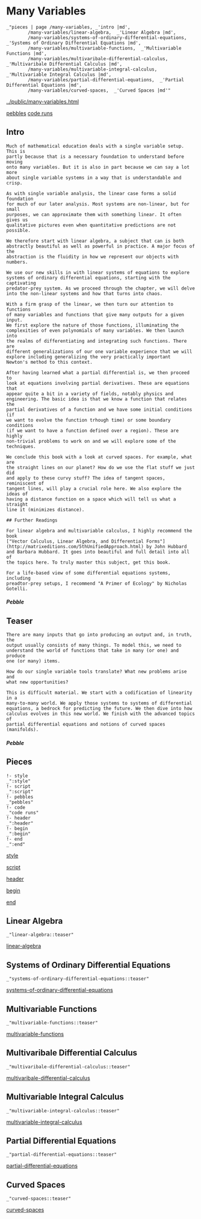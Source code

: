 # Many Variables

    _"pieces | page /many-variables, _'intro |md',
            /many-variables/linear-algebra,  _'Linear Algebra |md',
            /many-variables/systems-of-ordinary-differential-equations,  _'Systems of Ordinary Differential Equations |md',
            /many-variables/multivariable-functions,  _'Multivariable Functions |md',
            /many-variables/multivaribale-differential-calculus,  _'Multivaribale Differential Calculus |md',
            /many-variables/multivariable-integral-calculus,  _'Multivariable Integral Calculus |md',
            /many-variables/partial-differential-equations,  _'Partial Differential Equations |md',
            /many-variables/curved-spaces,  _'Curved Spaces |md'"

[../public/many-variables.html](# "save:")

[pebbles](#pebble "h5: | .join \n")
[code runs](#code "h5: | .join \n")

## Intro

    Much of mathematical education deals with a single variable setup. This is
    partly because that is a necessary foundation to understand before moving
    onto many variables. But it is also in part because we can say a lot more
    about single variable systems in a way that is understandable and crisp. 

    As with single variable analysis, the linear case forms a solid foundation
    for much of our later analysis. Most systems are non-linear, but for small
    purposes, we can approximate them with something linear. It often gives us
    qualitative pictures even when quantitative predictions are not possible.
    
    We therefore start with linear algebra, a subject that can is both
    abstractly beautiful as well as powerful in practice. A major focus of the
    abstraction is the fluidity in how we represent our objects with numbers.
 
    We use our new skills in with linear systems of equations to explore
    systems of ordinary differential equations, starting with the captivating
    predator-prey system. As we proceed through the chapter, we will delve
    into the non-linear systems and how that turns into chaos. 

    With a firm grasp of the linear, we then turn our attention to functions
    of many variables and functions that give many outputs for a given input.
    We first explore the nature of those functions, illuminating the
    complexities of even polynomials of many variables. We then launch into
    the realms of differentiating and integrating such functions. There are
    different generalizations of our one variable experience that we will
    explore including generalizing the very practically important 
    Newton's method to this context.  
    
    After having learned what a partial differential is, we then proceed to
    look at equations involving partial derivatives. These are equations that
    appear quite a bit in a variety of fields, notably physics and
    engineering. The basic idea is that we know a function that relates the
    partial derivatives of a function and we have some initial conditions (if
    we want to evolve the function trhough time) or some boundary conditions
    (if we want to have a function defined over a region). These are highly
    non-trivial problems to work on and we will explore some of the
    techniques. 

    We conclude this book with a look at curved spaces. For example, what are
    the straight lines on our planet? How do we use the flat stuff we just did
    and apply to these curvy stuff? The idea of tangent spaces, reminiscent of
    tangent lines, will play a crucial role here. We also explore the ideas of
    having a distance function on a space which will tell us what a straight
    line it (minimizes distance). 

    ## Further Readings

    For linear algebra and multivariable calculus, I highly recommend the book
    ["Vector Calculus, Linear Algebra, and Differential Forms"](http://matrixeditions.com/5thUnifiedApproach.html) by John Hubbard
    and Barbara Hubbard. It goes into beautiful and full detail into all of
    the topics here. To truly master this subject, get this book.  
    
    For a life-based view of some differential equations systems, including
    preadtor-prey setups, I recommend "A Primer of Ecology" by Nicholas
    Gotelli. 

    


##### Pebble

## Teaser

    There are many inputs that go into producing an output and, in truth, the
    output usually consists of many things. To model this, we need to
    understand the world of functions that take in many (or one) and produce
    one (or many) items. 

    How do our single variable tools translate? What new problems arise and
    what new opportunities? 

    This is difficult material. We start with a codification of linearity in a
    many-to-many world. We apply those systems to systems of differential
    equations, a bedrock for predicting the future. We then dive into how
    calculus evolves in this new world. We finish with the advanced topics of
    partial differential equations and notions of curved spaces (manifolds). 

##### Pebble

## Pieces

    !- style
    _":style"
    !- script
    _":script"
    !- pebbles
    _"pebbles"
    !- code
    _"code runs"
    !- header
    _":header"
    !- begin
    _":begin"
    !- end
    _":end"



[style]() 

[script]()

[header]()

[begin]()

[end]()

## Linear Algebra

    _"linear-algebra::teaser"


[linear-algebra](pages/many-variables_linear-algebra.md "load:")

## Systems of Ordinary Differential Equations

    _"systems-of-ordinary-differential-equations::teaser"


[systems-of-ordinary-differential-equations](pages/many-variables_systems-of-ordinary-differential-equations.md "load:")

## Multivariable Functions

    _"multivariable-functions::teaser"


[multivariable-functions](pages/many-variables_multivariable-functions.md "load:")

## Multivaribale Differential Calculus

    _"multivaribale-differential-calculus::teaser"


[multivaribale-differential-calculus](pages/many-variables_multivaribale-differential-calculus.md "load:")

## Multivariable Integral Calculus

    _"multivariable-integral-calculus::teaser"


[multivariable-integral-calculus](pages/many-variables_multivariable-integral-calculus.md "load:")

## Partial Differential Equations

    _"partial-differential-equations::teaser"


[partial-differential-equations](pages/many-variables_partial-differential-equations.md "load:")

## Curved Spaces

    _"curved-spaces::teaser"


[curved-spaces](pages/many-variables_curved-spaces.md "load:")
